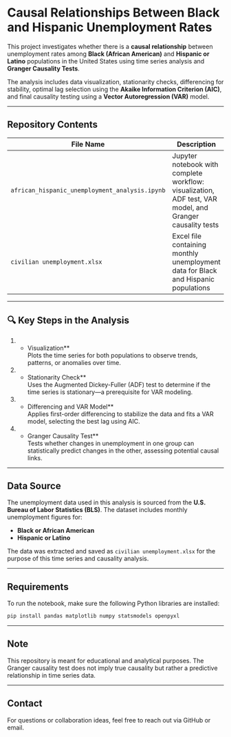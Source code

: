 # Causal Relationships Between Black and Hispanic Unemployment Rates

This project investigates whether there is a **causal relationship** between unemployment rates among **Black (African American)** and **Hispanic or Latino** populations in the United States using time series analysis and **Granger Causality Tests**.

The analysis includes data visualization, stationarity checks, differencing for stability, optimal lag selection using the **Akaike Information Criterion (AIC)**, and final causality testing using a **Vector Autoregression (VAR)** model.

---

## Repository Contents

| File Name                              | Description                                                                 |
|----------------------------------------|-----------------------------------------------------------------------------|
| `african_hispanic_unemployment_analysis.ipynb` | Jupyter notebook with complete workflow: visualization, ADF test, VAR model, and Granger causality tests |
| `civilian unemployment.xlsx`           | Excel file containing monthly unemployment data for Black and Hispanic populations |

---

## 🔍 Key Steps in the Analysis

1. * Visualization**  
   Plots the time series for both populations to observe trends, patterns, or anomalies over time.

2. * Stationarity Check**  
   Uses the Augmented Dickey-Fuller (ADF) test to determine if the time series is stationary—a prerequisite for VAR modeling.

3. * Differencing and VAR Model**  
   Applies first-order differencing to stabilize the data and fits a VAR model, selecting the best lag using AIC.

4. * Granger Causality Test**  
   Tests whether changes in unemployment in one group can statistically predict changes in the other, assessing potential causal links.

---

## Data Source

The unemployment data used in this analysis is sourced from the **U.S. Bureau of Labor Statistics (BLS)**. The dataset includes monthly unemployment figures for:

- **Black or African American**
- **Hispanic or Latino**

The data was extracted and saved as `civilian unemployment.xlsx` for the purpose of this time series and causality analysis.

---

## Requirements

To run the notebook, make sure the following Python libraries are installed:

```bash
pip install pandas matplotlib numpy statsmodels openpyxl
```

---

## Note

This repository is meant for educational and analytical purposes. The Granger causality test does not imply true causality but rather a predictive relationship in time series data.

---

## Contact

For questions or collaboration ideas, feel free to reach out via GitHub or email.
